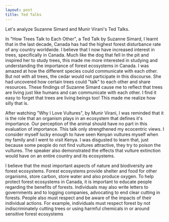 ```yaml
---
layout: post
title: Ted Talks
---
```


Let's analyze Suzanne Simard and Munir Virani's Ted Talks.   

In "How Trees Talk to Each Other", a Ted Talk by Suzanne Simard, I learnt that in the last decade, Canada has had the highest forest disturbance rate of any country worldwide. I believe that I now have increased interest in trees, specifically in Canada. Much like the dog that fell in the pit and inspired her to study trees, this made me more interested in studying and understanding the importance of forest ecosystems in Canada. I was amazed at how the different species could communicate with each other. But not with all trees, the cedar would not participate in this discourse. She had uncovered how certain trees could "talk" to each other and share resources. These findings of Suzanne Simard cause me to reflect that trees are living just like humans and can communicate with each other. I find it easy to forget that trees are living beings too! This made me realize how silly that is.

After watching "Why I Love Vultures", by Munir Virani, I was reminded that it is the role that an organism plays in an ecosystem that defines it's importance. Our perception of the animal should have no part in this evaluation of importance. This talk only strengthened my ecocentric views. I consider myself lucky enough to have seen Kenyan vultures myself when my family and I went to visit Kenya. I was disgusted to learn that, just because some people do not find vultures attractive, they try to poison the vultures.  The speaker also demonstrated the effects that vulture extinction would have on an entire country and its ecosystems.

I believe that the most important aspects of nature and biodiversity are forest ecosystems. Forest ecosystems provide shelter and food for other organisms, store carbon, store water and also produce oxygen. To help protect forest ecosystems in Canada, it is important to educate people regarding the benefits of forests. Individuals may also write letters to governments and to logging companies, advocating to end clear cutting in forests. People also must respect and be aware of the impacts of their individual actions. For example, individuals must respect forest by not indiscriminately cutting trees or using harmful chemicals in or around sensitive forest ecosystems
